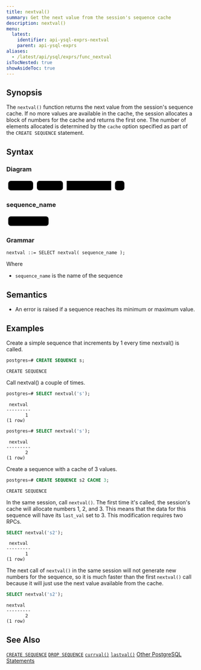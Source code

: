 ```yaml
---
title: nextval()
summary: Get the next value from the session's sequence cache
description: nextval()
menu:
  latest:
    identifier: api-ysql-exprs-nextval
    parent: api-ysql-exprs
aliases:
  - /latest/api/ysql/exprs/func_nextval
isTocNested: true
showAsideToc: true
---
```


## Synopsis
The `nextval()` function returns the next value from the session's sequence cache. If no more values are available in the cache, the session allocates a block of numbers for the cache and returns the first one. The number of elements allocated is determined by the `cache` option specified as part of the `CREATE SEQUENCE` statement.

## Syntax

### Diagram
<svg class="rrdiagram" version="1.1" xmlns:xlink="http://www.w3.org/1999/xlink" xmlns="http://www.w3.org/2000/svg" width="318" height="35" viewbox="0 0 318 35"><path class="connector" d="M0 22h5m66 0h10m69 0h10m118 0h10m25 0h5"/><rect class="literal" x="5" y="5" width="66" height="25" rx="7"/><text class="text" x="15" y="22">SELECT</text><rect class="literal" x="81" y="5" width="69" height="25" rx="7"/><text class="text" x="91" y="22">nextval(</text><a xlink:href="../grammar_diagrams#sequence-name"><rect class="rule" x="160" y="5" width="118" height="25"/><text class="text" x="170" y="22">sequence_name</text></a><rect class="literal" x="288" y="5" width="25" height="25" rx="7"/><text class="text" x="298" y="22">)</text></svg>

### sequence_name
<svg class="rrdiagram" version="1.1" xmlns:xlink="http://www.w3.org/1999/xlink" xmlns="http://www.w3.org/2000/svg" width="117" height="35" viewbox="0 0 117 35"><path class="connector" d="M0 22h5m107 0h5"/><rect class="literal" x="5" y="5" width="107" height="25" rx="7"/><text class="text" x="15" y="22">&lt;Text Literal&gt;</text></svg>

### Grammar
```
nextval ::= SELECT nextval( sequence_name );
```

Where

- `sequence_name` is the name of the sequence

## Semantics
- An error is raised if a sequence reaches its minimum or maximum value.

## Examples

Create a simple sequence that increments by 1 every time nextval() is called.

```sql
postgres=# CREATE SEQUENCE s;
```
```
CREATE SEQUENCE
```

Call nextval() a couple of times.

```sql
postgres=# SELECT nextval('s');
```
```
 nextval
---------
       1
(1 row)
```
```sql
postgres=# SELECT nextval('s');
```
```
 nextval
---------
       2
(1 row)
```

Create a sequence with a cache of 3 values.

```sql
postgres=# CREATE SEQUENCE s2 CACHE 3;
```
```
CREATE SEQUENCE
```

In the same session, call `nextval()`. The first time it's called, the session's cache will allocate numbers 1, 2, and 3. This means that the data for this sequence will have its `last_val` set to 3. This modification requires two RPCs.
```sql
SELECT nextval('s2');
```
```
 nextval
---------
       1
(1 row)
```

The next call of `nextval()` in the same session will not generate new numbers for the sequence, so it is much faster than the first `nextval()` call because it will just use the next value available from the cache.

```sql
SELECT nextval('s2');
```
```
nextval
---------
       2
(1 row)
```

## See Also
[`CREATE SEQUENCE`](../create_sequence)
[`DROP SEQUENCE`](../drop_sequence)
[`currval()`](../currval_sequence)
[`lastval()`](../lastval_sequence)
[Other PostgreSQL Statements](..)
